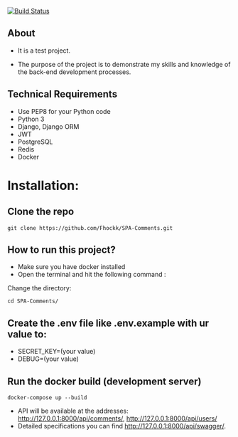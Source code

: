 [![Build Status](https://app.travis-ci.com/Fhockk/SPA-Comments.svg?token=EEVwf1MVsF8FEmpkxpRC&branch=master)](https://app.travis-ci.com/Fhockk/SPA-Comments)

## About
- It is a test project.

- The purpose of the project is to demonstrate my skills and knowledge of the back-end development processes.

## Technical Requirements
- Use PEP8 for your Python code
- Python 3
- Django, Django ORM
- JWT
- PostgreSQL
- Redis
- Docker

# Installation:

## Clone the repo

```shell
git clone https://github.com/Fhockk/SPA-Comments.git
```

## How to run this project?
- Make sure you have docker installed
- Open the terminal and hit the following command :

Change the directory:
```shell
cd SPA-Comments/
```

## Create the .env file like .env.example with ur value to:

- SECRET_KEY=(your value)
- DEBUG=(your value)

## Run the docker build (development server)
```shell
docker-compose up --build
```

- API will be available at the addresses: http://127.0.0.1:8000/api/comments/, http://127.0.0.1:8000/api/users/
- Detailed specifications you can find http://127.0.0.1:8000/api/swagger/.
